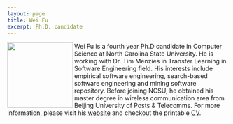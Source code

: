 ```yaml
---
layout: page
title: Wei Fu
excerpt: Ph.D. candidate
---
```


 
<img align="left" width="150"
src="{{site.url}}/img/wei.jpg"> Wei Fu is a fourth year
Ph.D candidate in Computer Science at North Carolina State University. He is working with Dr. Tim Menzies 
in Transfer Learning in Software Engineering field. His interests include empirical software engineering, search-based software engineering and 
mining software repository. Before joining NCSU, he obtained his 
master degree in wireless communication area from Beijing University of Posts & Telecomms. For more information, please visit his [website](http://weifoo.github.io) and checkout the printable [CV](http://fuwei.us/pdf/WeiFu.pdf).

